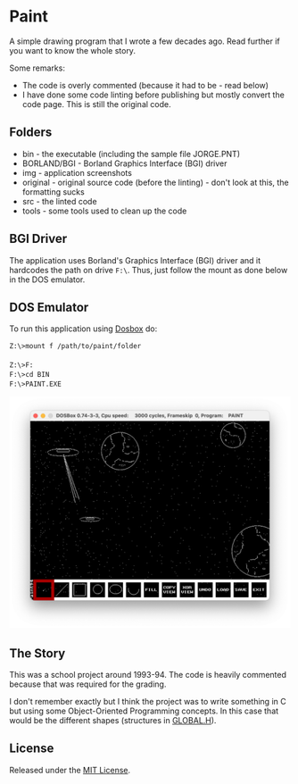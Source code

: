 # Paint

A simple drawing program that I wrote a few decades ago. Read further if you want to know the whole story.

Some remarks:

* The code is overly commented (because it had to be - read below)
* I have done some code linting before publishing but mostly convert the code page. This is still the original code.

## Folders

* bin - the executable (including the sample file JORGE.PNT)
* BORLAND/BGI - Borland Graphics Interface (BGI) driver
* img - application screenshots
* original - original source code (before the linting) - don't look at this, the formatting sucks
* src - the linted code
* tools - some tools used to clean up the code

## BGI Driver

The application uses Borland's Graphics Interface (BGI) driver and it hardcodes the path on drive `F:\`. Thus, just follow the mount as done below in the DOS emulator.

## DOS Emulator

To run this application using [Dosbox](https://www.dosbox.com/) do:

```bash
Z:\>mount f /path/to/paint/folder

Z:\>F:
F:\>cd BIN
F:\>PAINT.EXE
```

![Paint](img/jorge_with_menu.png)

## The Story

This was a school project around 1993-94. The code is heavily commented because that was required for the grading.

I don't remember exactly but I think the project was to write something in C but using some Object-Oriented Programming concepts. In this case that would be the different shapes (structures in [GLOBAL.H](src/GLOBAL.H)).

## License

Released under the [MIT License](http://www.opensource.org/licenses/MIT).
